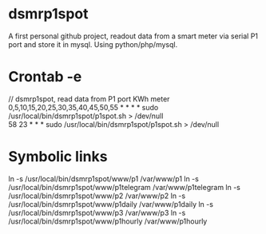 # dsmrp1spot
A first personal github project, readout data from a smart meter via serial P1 port and store it in mysql. Using python/php/mysql.


# Crontab -e
// dsmrp1spot, read data from P1 port KWh meter</BR>
0,5,10,15,20,25,30,35,40,45,50,55 * * * * sudo /usr/local/bin/dsmrp1spot/p1spot.sh > /dev/null</BR>
58 23 * * * sudo /usr/local/bin/dsmrp1spot/p1spot.sh > /dev/null</BR>

# Symbolic links
ln -s /usr/local/bin/dsmrp1spot/www/p1 /var/www/p1
ln -s /usr/local/bin/dsmrp1spot/www/p1telegram /var/www/p1telegram
ln -s /usr/local/bin/dsmrp1spot/www/p2 /var/www/p2
ln -s /usr/local/bin/dsmrp1spot/www/p1daily /var/www/p1daily
ln -s /usr/local/bin/dsmrp1spot/www/p3 /var/www/p3
ln -s /usr/local/bin/dsmrp1spot/www/p1hourly /var/www/p1hourly
